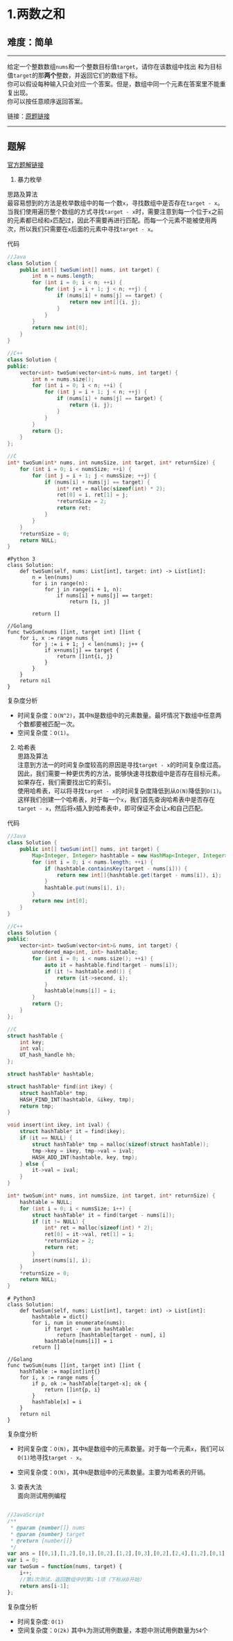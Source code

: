 # 1.两数之和  
## 难度：简单  
* * * 
给定一个整数数组`nums`和一个整数目标值`target`，请你在该数组中找出 和为目标值`target`的那<b>两个</b>整数，并返回它们的数组下标。  
你可以假设每种输入只会对应一个答案。但是，数组中同一个元素在答案里不能重复出现。  
你可以按任意顺序返回答案。  

链接：[原题链接](https://leetcode-cn.com/problems/two-sum)  
* * *
## 题解 
[官方题解链接](https://leetcode-cn.com/problems/two-sum/solution/liang-shu-zhi-he-by-leetcode-solution/)
1. 暴力枚举  

思路及算法  
最容易想到的方法是枚举数组中的每一个数`x`，寻找数组中是否存在`target - x`。  
当我们使用遍历整个数组的方式寻找`target - x`时，需要注意到每一个位于`x`之前的元素都已经和`x`匹配过，因此不需要再进行匹配。而每一个元素不能被使用两次，所以我们只需要在`x`后面的元素中寻找`target - x`。  

代码  

```java
//Java
class Solution {
    public int[] twoSum(int[] nums, int target) {
        int n = nums.length;
        for (int i = 0; i < n; ++i) {
            for (int j = i + 1; j < n; ++j) {
                if (nums[i] + nums[j] == target) {
                    return new int[]{i, j};
                }
            }
        }
        return new int[0];
    }
}

```

```cpp
//C++
class Solution {
public:
    vector<int> twoSum(vector<int>& nums, int target) {
        int n = nums.size();
        for (int i = 0; i < n; ++i) {
            for (int j = i + 1; j < n; ++j) {
                if (nums[i] + nums[j] == target) {
                    return {i, j};
                }
            }
        }
        return {};
    }
};

```

```c
//C
int* twoSum(int* nums, int numsSize, int target, int* returnSize) {
    for (int i = 0; i < numsSize; ++i) {
        for (int j = i + 1; j < numsSize; ++j) {
            if (nums[i] + nums[j] == target) {
                int* ret = malloc(sizeof(int) * 2);
                ret[0] = i, ret[1] = j;
                *returnSize = 2;
                return ret;
            }
        }
    }
    *returnSize = 0;
    return NULL;
}

```

```python3
#Python 3
class Solution:
    def twoSum(self, nums: List[int], target: int) -> List[int]:
        n = len(nums)
        for i in range(n):
            for j in range(i + 1, n):
                if nums[i] + nums[j] == target:
                    return [i, j]
        
        return []

```

```golang
//Golang
func twoSum(nums []int, target int) []int {
    for i, x := range nums {
        for j := i + 1; j < len(nums); j++ {
            if x+nums[j] == target {
                return []int{i, j}
            }
        }
    }
    return nil
}

```

复杂度分析  
- 时间复杂度：`O(N^2)`，其中`N`是数组中的元素数量。最坏情况下数组中任意两个数都要被匹配一次。
- 空间复杂度：`O(1)`。


2. 哈希表  
思路及算法  
注意到方法一的时间复杂度较高的原因是寻找`target - x`的时间复杂度过高。因此，我们需要一种更优秀的方法，能够快速寻找数组中是否存在目标元素。如果存在，我们需要找出它的索引。   
使用哈希表，可以将寻找`target - x`的时间复杂度降低到从`O(N)`降低到`O(1)`。  
这样我们创建一个哈希表，对于每一个`x`，我们首先查询哈希表中是否存在`target - x`，然后将`x`插入到哈希表中，即可保证不会让`x`和自己匹配。  

代码  

```java
//Java
class Solution {
    public int[] twoSum(int[] nums, int target) {
        Map<Integer, Integer> hashtable = new HashMap<Integer, Integer>();
        for (int i = 0; i < nums.length; ++i) {
            if (hashtable.containsKey(target - nums[i])) {
                return new int[]{hashtable.get(target - nums[i]), i};
            }
            hashtable.put(nums[i], i);
        }
        return new int[0];
    }
}

```

```cpp
//C++
class Solution {
public:
    vector<int> twoSum(vector<int>& nums, int target) {
        unordered_map<int, int> hashtable;
        for (int i = 0; i < nums.size(); ++i) {
            auto it = hashtable.find(target - nums[i]);
            if (it != hashtable.end()) {
                return {it->second, i};
            }
            hashtable[nums[i]] = i;
        }
        return {};
    }
};

```

```c
//C
struct hashTable {
    int key;
    int val;
    UT_hash_handle hh;
};

struct hashTable* hashtable;

struct hashTable* find(int ikey) {
    struct hashTable* tmp;
    HASH_FIND_INT(hashtable, &ikey, tmp);
    return tmp;
}

void insert(int ikey, int ival) {
    struct hashTable* it = find(ikey);
    if (it == NULL) {
        struct hashTable* tmp = malloc(sizeof(struct hashTable));
        tmp->key = ikey, tmp->val = ival;
        HASH_ADD_INT(hashtable, key, tmp);
    } else {
        it->val = ival;
    }
}

int* twoSum(int* nums, int numsSize, int target, int* returnSize) {
    hashtable = NULL;
    for (int i = 0; i < numsSize; i++) {
        struct hashTable* it = find(target - nums[i]);
        if (it != NULL) {
            int* ret = malloc(sizeof(int) * 2);
            ret[0] = it->val, ret[1] = i;
            *returnSize = 2;
            return ret;
        }
        insert(nums[i], i);
    }
    *returnSize = 0;
    return NULL;
}

```

```python3
# Python3
class Solution:
    def twoSum(self, nums: List[int], target: int) -> List[int]:
        hashtable = dict()
        for i, num in enumerate(nums):
            if target - num in hashtable:
                return [hashtable[target - num], i]
            hashtable[nums[i]] = i
        return []

```
```golang
//Golang
func twoSum(nums []int, target int) []int {
    hashTable := map[int]int{}
    for i, x := range nums {
        if p, ok := hashTable[target-x]; ok {
            return []int{p, i}
        }
        hashTable[x] = i
    }
    return nil
}

```

复杂度分析  

- 时间复杂度：`O(N)`，其中`N`是数组中的元素数量。对于每一个元素`x`，我们可以`O(1)`地寻找`target - x`。  

- 空间复杂度：`O(N)`，其中`N`是数组中的元素数量。主要为哈希表的开销。  


3. 查表大法  
面向测试用例编程  

```javascript

//JavaScript
/**
 * @param {number[]} nums
 * @param {number} target
 * @return {number[]}
 */
var ans = [[0,1],[1,2],[0,1],[0,2],[1,2],[0,3],[0,2],[2,4],[1,2],[0,1],[2,3],[1,2],[0,2],[0,4],[0,1],[2,3],[2,4],[2,5],[0,3],[3,4],[0,1],[0,1],[0,1],[0,1],[0,1],[0,1],[0,1],[0,1],[0,1],[0,1],[0,1],[0,1],[0,1],[0,1],[0,1],[0,1],[0,1],[0,1],[0,1],[0,1],[0,1],[0,1],[0,1],[0,1],[0,1],[0,1],[0,1],[0,1],[0,1],[0,1],[0,1],[0,1],[0,4],[9998,9999]];
var i = 0;
var twoSum = function(nums, target) {
    i++;
    //第i次测试，返回数组中的第i-1项（下标从0开始）
    return ans[i-1];
};

```

复杂度分析  

- 时间复杂度: `O(1)`  
- 空间复杂度：`O(2k)` 其中`k`为测试用例数量，本题中测试用例数量为`54`个  
